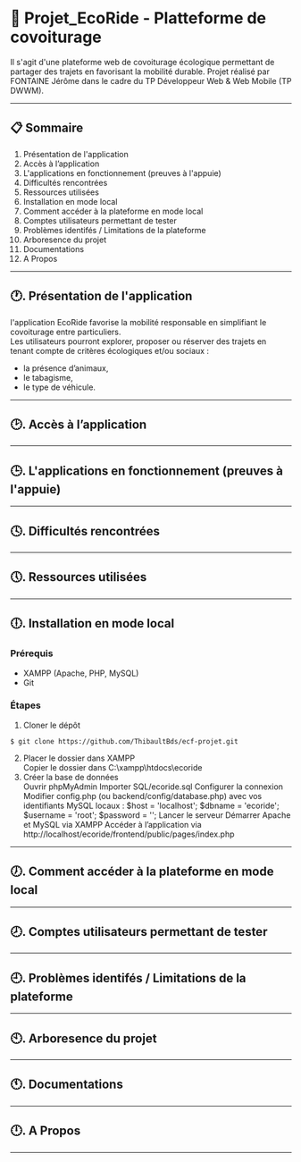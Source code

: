 # 🥬 Projet_EcoRide - Platteforme de covoiturage 
Il s'agit d'une plateforme web de covoiturage écologique permettant de partager des trajets en favorisant la mobilité durable.
Projet réalisé par FONTAINE Jérôme dans le cadre du TP Développeur Web & Web Mobile (TP DWWM).

---

## 📋 Sommaire
1. Présentation de l'application 
2. Accès à l’application  
3. L'applications en fonctionnement (preuves à l'appuie)  
4. Difficultés rencontrées  
5. Ressources utilisées  
6. Installation en mode local  
7. Comment accéder à la plateforme en mode local  
8. Comptes utilisateurs permettant de tester  
9. Problèmes identifés / Limitations de la plateforme  
10. Arboresence du projet  
11. Documentations  
12. A Propos  

---

## 🕐. Présentation de l'application  
l'application EcoRide favorise la mobilité responsable en simplifiant le covoiturage entre particuliers.   
Les utilisateurs pourront explorer, proposer ou réserver des trajets en tenant compte de critères écologiques et/ou sociaux :  
- la présence d’animaux,
- le tabagisme,
- le type de véhicule.

---

## 🕑. Accès à l’application  

---

## 🕒. L'applications en fonctionnement (preuves à l'appuie)  

---

## 🕓. Difficultés rencontrées  

---

## 🕔. Ressources utilisées  

---

## 🕕. Installation en mode local  

### Prérequis  
- XAMPP (Apache, PHP, MySQL)  
- Git  
### Étapes    
1. Cloner le dépôt
```  
$ git clone https://github.com/ThibaultBds/ecf-projet.git
```  
2. Placer le dossier dans XAMPP  
Copier le dossier dans C:\xampp\htdocs\ecoride  
3. Créer la base de données  
Ouvrir phpMyAdmin
Importer SQL/ecoride.sql
Configurer la connexion
Modifier config.php (ou backend/config/database.php) avec vos identifiants MySQL locaux :
$host = 'localhost';
$dbname = 'ecoride';
$username = 'root';
$password = '';
Lancer le serveur
Démarrer Apache et MySQL via XAMPP
Accéder à l’application via http://localhost/ecoride/frontend/public/pages/index.php

---

## 🕖. Comment accéder à la plateforme en mode local  

---

## 🕗. Comptes utilisateurs permettant de tester  

---

## 🕘. Problèmes identifés / Limitations de la plateforme  

---

## 🕙. Arboresence du projet  

---

## 🕚. Documentations  

---

## 🕛. A Propos  

---
